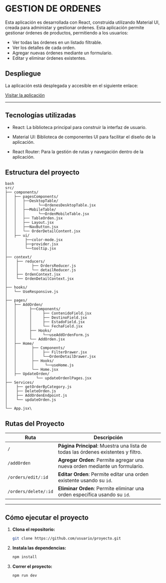 # GESTION DE ORDENES 
Esta aplicación es desarrollada con React, construida utilizando Material UI, creada para administar y gestionar ordenes.
Esta aplicación permite gestionar órdenes de productos, permitiendo a los usuarios:
- Ver todas las órdenes en un listado filtrable.
- Ver los detalles de cada orden.
- Agregar nuevas órdenes mediante un formulario.
- Editar y eliminar órdenes existentes.


## Despliegue

La aplicación está desplegada y accesible en el siguiente enlace:

[Visitar la aplicación](https://nombre-del-proyecto.vercel.app)

---



## Tecnologías utilizadas

- React: La biblioteca principal para construir la interfaz de usuario.

- Material UI: Biblioteca de componentes UI para facilitar el diseño de la aplicación.

- React Router: Para la gestión de rutas y navegación dentro de la aplicación.

## Estructura del proyecto

```
bash
src/
├── components/
│   ├── pagesComponents/ 
│   │   ├──DesktopTable/
│   │   │      └──OrdenesDesktopTable.jsx
│   │   ├──MobileTable/
│   │   │      └──OrdenMobileTable.jsx
│   │   ├── TableOrden.jsx
│   │   ├── Layout.jsx
│   │   ├──NavButton.jsx
│   │   └── OrderDetailContent.jsx
│   ├── ui/
│        ├──color-mode.jsx
│        ├──provider.jsx
│        └──tooltip.jsx
│
├── context/
│    ├── reducers/
│    │      ├── OrdersReducer.js
│    │      └── detailReducer.js
│    ├── OrdenContext.jsx
│    └── OrdenDetailContext.jsx
│
├── hooks/
│   └── UseResponsive.js
│
├── pages/
│   ├── AddOrden/
│   │      ├──Components/
│   │      │     ├── ContenidoField.jsx
│   │      │     ├── DestinoField.jsx
│   │      │     ├── EstadoField.jsx
│   │      │     └── FechaField.jsx
│   │      ├── Hooks/
│   │      │     └──useAddOrdenForm.js
│   │      └── AddOrden.jsx
│   ├── Home/
│   │       ├── Components/
│   │       │    ├── FilterDrawer.jsx
│   │       │    └──OrdenDetailDrawer.jsx
│   │       ├── Hooks/
│   │       │     └──useHome.js
│   │       └── Home.jsx
│   ├── UpdateOrden/
│             └── updateOrdenlPages.jsx 
├── Services/
│    ├── getOrderByCategory.js
│    ├── DeleteOrden.js
│    ├── AddOrdenEndpoint.js
│    └── updateOrden.js
│
└── App.jsx\
```


## Rutas del Proyecto

| **Ruta**                      | **Descripción**                                                                 |
|-------------------------------|---------------------------------------------------------------------------------|
| `/`                            | **Página Principal**: Muestra una lista de todas las órdenes existentes y filtro.        |
| `/addOrden`                    | **Agregar Orden**: Permite agregar una nueva orden mediante un formulario.      |
| `/orders/edit/:id`             | **Editar Orden**: Permite editar una orden existente usando su `id`.           |
| `/orders/delete/:id`           | **Eliminar Orden**: Permite eliminar una orden específica usando su `id`.      |

---

## Cómo ejecutar el proyecto

1. **Clona el repositorio:**
    ```bash
    git clone https://github.com/usuario/proyecto.git
    ```

2. **Instala las dependencias:**
    ```bash
    npm install
    ```

3. **Correr el proyecto:**
    ```bash
    npm run dev
    ```


